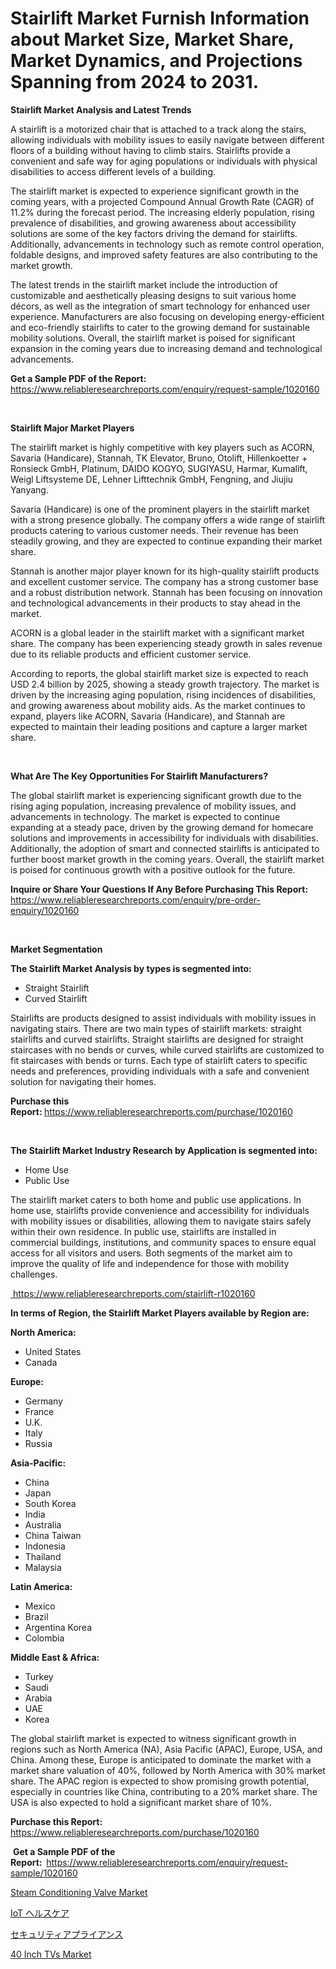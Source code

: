 <p><h1>Stairlift Market Furnish Information about Market Size, Market Share, Market Dynamics, and Projections Spanning from 2024 to 2031.</h1></p><p><strong>Stairlift Market Analysis and Latest Trends</strong></p>
<p><p>A stairlift is a motorized chair that is attached to a track along the stairs, allowing individuals with mobility issues to easily navigate between different floors of a building without having to climb stairs. Stairlifts provide a convenient and safe way for aging populations or individuals with physical disabilities to access different levels of a building.</p><p>The stairlift market is expected to experience significant growth in the coming years, with a projected Compound Annual Growth Rate (CAGR) of 11.2% during the forecast period. The increasing elderly population, rising prevalence of disabilities, and growing awareness about accessibility solutions are some of the key factors driving the demand for stairlifts. Additionally, advancements in technology such as remote control operation, foldable designs, and improved safety features are also contributing to the market growth.</p><p>The latest trends in the stairlift market include the introduction of customizable and aesthetically pleasing designs to suit various home décors, as well as the integration of smart technology for enhanced user experience. Manufacturers are also focusing on developing energy-efficient and eco-friendly stairlifts to cater to the growing demand for sustainable mobility solutions. Overall, the stairlift market is poised for significant expansion in the coming years due to increasing demand and technological advancements.</p></p>
<p><strong>Get a Sample PDF of the Report:&nbsp;</strong> <a href="https://www.reliableresearchreports.com/enquiry/request-sample/1020160">https://www.reliableresearchreports.com/enquiry/request-sample/1020160</a></p>
<p>&nbsp;</p>
<p><strong>Stairlift Major Market Players</strong></p>
<p><p>The stairlift market is highly competitive with key players such as ACORN, Savaria (Handicare), Stannah, TK Elevator, Bruno, Otolift, Hillenkoetter + Ronsieck GmbH, Platinum, DAIDO KOGYO, SUGIYASU, Harmar, Kumalift, Weigl Liftsysteme DE, Lehner Lifttechnik GmbH, Fengning, and Jiujiu Yanyang. </p><p>Savaria (Handicare) is one of the prominent players in the stairlift market with a strong presence globally. The company offers a wide range of stairlift products catering to various customer needs. Their revenue has been steadily growing, and they are expected to continue expanding their market share.</p><p>Stannah is another major player known for its high-quality stairlift products and excellent customer service. The company has a strong customer base and a robust distribution network. Stannah has been focusing on innovation and technological advancements in their products to stay ahead in the market.</p><p>ACORN is a global leader in the stairlift market with a significant market share. The company has been experiencing steady growth in sales revenue due to its reliable products and efficient customer service.</p><p>According to reports, the global stairlift market size is expected to reach USD 2.4 billion by 2025, showing a steady growth trajectory. The market is driven by the increasing aging population, rising incidences of disabilities, and growing awareness about mobility aids. As the market continues to expand, players like ACORN, Savaria (Handicare), and Stannah are expected to maintain their leading positions and capture a larger market share.</p></p>
<p>&nbsp;</p>
<p><strong>What Are The Key Opportunities For Stairlift Manufacturers?</strong></p>
<p><p>The global stairlift market is experiencing significant growth due to the rising aging population, increasing prevalence of mobility issues, and advancements in technology. The market is expected to continue expanding at a steady pace, driven by the growing demand for homecare solutions and improvements in accessibility for individuals with disabilities. Additionally, the adoption of smart and connected stairlifts is anticipated to further boost market growth in the coming years. Overall, the stairlift market is poised for continuous growth with a positive outlook for the future.</p></p>
<p><strong>Inquire or Share Your Questions If Any Before Purchasing This Report:</strong> <a href="https://www.reliableresearchreports.com/enquiry/pre-order-enquiry/1020160">https://www.reliableresearchreports.com/enquiry/pre-order-enquiry/1020160</a></p>
<p>&nbsp;</p>
<p><strong>Market Segmentation</strong></p>
<p><strong>The Stairlift Market Analysis by types is segmented into:</strong></p>
<p><ul><li>Straight Stairlift</li><li>Curved Stairlift</li></ul></p>
<p><p>Stairlifts are products designed to assist individuals with mobility issues in navigating stairs. There are two main types of stairlift markets: straight stairlifts and curved stairlifts. Straight stairlifts are designed for straight staircases with no bends or curves, while curved stairlifts are customized to fit staircases with bends or turns. Each type of stairlift caters to specific needs and preferences, providing individuals with a safe and convenient solution for navigating their homes.</p></p>
<p><strong>Purchase this Report:&nbsp;</strong><a href="https://www.reliableresearchreports.com/purchase/1020160">https://www.reliableresearchreports.com/purchase/1020160</a></p>
<p>&nbsp;</p>
<p><strong>The Stairlift Market Industry Research by Application is segmented into:</strong></p>
<p><ul><li>Home Use</li><li>Public Use</li></ul></p>
<p><p>The stairlift market caters to both home and public use applications. In home use, stairlifts provide convenience and accessibility for individuals with mobility issues or disabilities, allowing them to navigate stairs safely within their own residence. In public use, stairlifts are installed in commercial buildings, institutions, and community spaces to ensure equal access for all visitors and users. Both segments of the market aim to improve the quality of life and independence for those with mobility challenges.</p></p>
<p><a href="https://www.reliableresearchreports.com/stairlift-r1020160">&nbsp;https://www.reliableresearchreports.com/stairlift-r1020160</a></p>
<p><strong>In terms of Region, the Stairlift Market Players available by Region are:</strong></p>
<p>
    <p> <strong> North America: </strong>
        <ul>
            <li>United States</li>
            <li>Canada</li>
        </ul>
        </p> 
    <p> <strong> Europe: </strong>
        <ul>
            <li>Germany</li>
            <li>France</li>
            <li>U.K.</li>
            <li>Italy</li>
            <li>Russia</li>
        </ul>
        </p> 
    <p> <strong> Asia-Pacific: </strong>
        <ul>
            <li>China</li>
            <li>Japan</li>
            <li>South Korea</li>
            <li>India</li>
            <li>Australia</li>
            <li>China Taiwan</li>
            <li>Indonesia</li>
            <li>Thailand</li>
            <li>Malaysia</li>
        </ul>
        </p> 
    <p> <strong> Latin America: </strong>
        <ul>
            <li>Mexico</li>
            <li>Brazil</li>
            <li>Argentina Korea</li>
            <li>Colombia</li>
        </ul>
        </p> 
    <p> <strong> Middle East & Africa: </strong>
        <ul>
            <li>Turkey</li>
            <li>Saudi</li>
            <li>Arabia</li>
            <li>UAE</li>
            <li>Korea</li>
        </ul>
    </p>
    </p>
<p><p>The global stairlift market is expected to witness significant growth in regions such as North America (NA), Asia Pacific (APAC), Europe, USA, and China. Among these, Europe is anticipated to dominate the market with a market share valuation of 40%, followed by North America with 30% market share. The APAC region is expected to show promising growth potential, especially in countries like China, contributing to a 20% market share. The USA is also expected to hold a significant market share of 10%.</p></p>
<p><strong>Purchase this Report: </strong><a href="https://www.reliableresearchreports.com/purchase/1020160">https://www.reliableresearchreports.com/purchase/1020160</a></p>
<p>&nbsp;<strong>Get a Sample PDF of the Report:&nbsp;&nbsp;</strong><a href="https://www.reliableresearchreports.com/enquiry/request-sample/1020160">https://www.reliableresearchreports.com/enquiry/request-sample/1020160</a></p>
<p><strong></strong></p>
<p><p><a href="https://www.linkedin.com/pulse/steam-conditioning-valve-market-trends-forecast-competitive-analysis-bxszf?trackingId=UegWdRvxnlpV0ZDV2M%2FBsA%3D%3D">Steam Conditioning Valve Market</a></p><p><a href="https://medium.com/@jackpeters644/iot%E5%8C%BB%E7%99%82%E5%B8%82%E5%A0%B4%E8%A6%8F%E6%A8%A1-%E5%B8%82%E5%A0%B4%E5%B1%95%E6%9C%9B%E3%81%A8%E5%B8%82%E5%A0%B4%E4%BA%88%E6%B8%AC-2024%E5%B9%B4%E3%81%8B%E3%82%892031%E5%B9%B4-de2487c2afad">IoT ヘルスケア</a></p><p><a href="https://medium.com/@elenorkiehn/%E3%82%BB%E3%82%AD%E3%83%A5%E3%83%AA%E3%83%86%E3%82%A3%E3%82%A2%E3%83%97%E3%83%A9%E3%82%A4%E3%82%A2%E3%83%B3%E3%82%B9%E5%B8%82%E5%A0%B4-%E7%AB%B6%E4%BA%89%E5%88%86%E6%9E%90-%E5%B8%82%E5%A0%B4%E3%83%88%E3%83%AC%E3%83%B3%E3%83%89-2031%E5%B9%B4%E3%81%BE%E3%81%A7%E3%81%AE%E4%BA%88%E6%B8%AC-37da8c1005a7">セキュリティアプライアンス</a></p><p><a href="https://www.linkedin.com/pulse/40-inch-tvs-market-competitive-analysis-trends-forecast-2031-iokxf?trackingId=8Bn1X1XC4lCQ1pUg8R%2BwFA%3D%3D">40 Inch TVs Market</a></p></p>